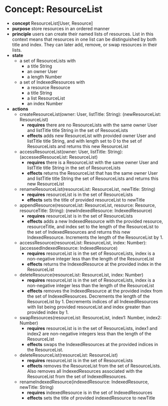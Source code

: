 # Concept: ResourceList

+ **concept** ResourceList[User, Resource]
+ **purpose** store resources in an ordered manner
+ **principle** users can create their named lists of resources. List in this context
  means that resources in one list can be distinguished by both title and index. They
  can later add, remove, or swap resources in their lists.
+ **state**
  + a set of ResourceLists with
    + a title String
    + an owner User
    + a length Number
  + a set of IndexedResources with
    + a resource Resource
    + a title String
    + a list ResourceList
    + an index Number
+ **actions**
  + createResourceList(owner: User, listTitle: String): (newResourceList:
    ResourceList)
    + **requires** there are no ResourceLists with the same owner User and listTitle
      title String in the set of ResouceLists
    + **effects** adds new ResourceList with provided owner User and listTitle title
      String, and with length set to 0 to the set of ResourceLists and returns this
      new ResourceList
  + accessResourceList(owner: User, listTitle: String): (accessedResouceList:
    ResourceList)
    + **requires** there is a ResourceList with the same owner User and listTitle
      title String in the set of ResourceLists
    + **effects** returns the ResourceList that has the same owner User and listTitle
      title String the set of ResourceLists and returns this new ResourceList
  + renameResourceList(resourceList: ResourceList, newTitle: String)
    + **requires** resourceList is in the set of ResourceLists
    + **effects** sets the title of provided resourceList to newTitle
  + appendResource(resourceList: ResourceList, resource: Resource, resourceTitle:
    String): (newIndexedResource: IndexedResource)
    + **requires** resourceList is in the set of ResourceLists
    + **effects** adds a new IndexedResource with the provided resource,
      resourceTitle, and index set to the length of the ResourceList to the set of
      IndexedResources and returns this new IndexedResource. Increments the length of
      the ResourceList by 1.
  + accessResource(resourceList: ResourceList, index: Number): (accessedIndexedResource:
    IndexedResource)
    + **requires** resourceList is in the set of ResourceLists, index is a non-negative
      integer less than the length of the ResourceList
    + **effects** returns the IndexedResource at the provided index in the ResourceList
  + deleteResource(resourceList: ResourceList, index: Number)
    + **requires** resourceList is in the set of ResourceLists, index is a non-negative
      integer less than the length of the ResourceList
    + **effects** removes the IndexedResource at the provided index from the set of
      IndexedResources. Decrements the length of the ResourceList by 1. Decrements
      indices of all IndexedResources with list being provided resourceList and index
      greater than provided index by 1.
  + swapResources(resourceList: ResourceList, index1: Number, index2: Number)
    + **requires** resourceList is in the set of ResourceLists, index1 and index2 are
      non-negative integers less than the length of the ResourceList
    + **effects** swaps the IndexedResources at the provided indices in the ResourceList.
  + deleteResourceList(resourceList: ResourceList)
    + **requires** resourceList is in the set of ResourceLists
    + **effects** removes the ResourceList from the set of ResourceLists. Also removes all
      IndexedResources associated with the ResourceList from the set of IndexedResources.
  + renameIndexedResource(indexedResource: IndexedResource, newTitle: String)
    + **requires** indexedResource is in the set of IndexedResources
    + **effects** sets the title of provided indexedResource to newTitle
